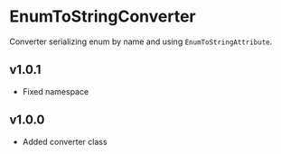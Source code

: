 ﻿# EnumToStringConverter
Converter serializing enum by name and using `EnumToStringAttribute`.

## v1.0.1
* Fixed namespace

## v1.0.0
* Added converter class
